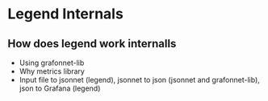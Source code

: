 # Legend Internals

## How does legend work internalls

* Using grafonnet-lib
* Why metrics library
* Input file to jsonnet (legend), jsonnet to json (jsonnet and grafonnet-lib), json to Grafana (legend)